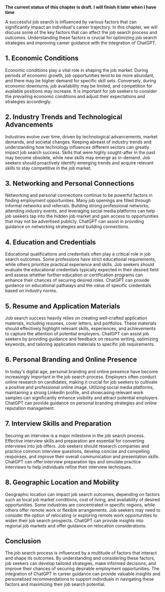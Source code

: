 **The current status of this chapter is draft. I will finish it later when I have time**

A successful job search is influenced by various factors that can significantly impact an individual's career trajectory. In this chapter, we will discuss some of the key factors that can affect the job search process and outcomes. Understanding these factors is crucial for optimizing job search strategies and improving career guidance with the integration of ChatGPT.

**1. Economic Conditions**
--------------------------

Economic conditions play a vital role in shaping the job market. During periods of economic growth, job opportunities tend to be more abundant, and there may be higher demand for specific skill sets. Conversely, during economic downturns, job availability may be limited, and competition for available positions may increase. It is important for job seekers to consider the prevailing economic conditions and adjust their expectations and strategies accordingly.

**2. Industry Trends and Technological Advancements**
-----------------------------------------------------

Industries evolve over time, driven by technological advancements, market demands, and societal changes. Keeping abreast of industry trends and understanding how technology influences different sectors can greatly impact job search success. Skills that were highly sought-after in the past may become obsolete, while new skills may emerge as in-demand. Job seekers should proactively identify emerging trends and acquire relevant skills to stay competitive in the job market.

**3. Networking and Personal Connections**
------------------------------------------

Networking and personal connections continue to be powerful factors in finding employment opportunities. Many job openings are filled through informal networks and referrals. Building strong professional networks, attending industry events, and leveraging social media platforms can help job seekers tap into the hidden job market and gain access to opportunities that may not be advertised publicly. ChatGPT can assist in providing guidance on networking strategies and building connections.

**4. Education and Credentials**
--------------------------------

Educational qualifications and credentials often play a critical role in job search outcomes. Some professions have strict educational requirements, while others prioritize practical experience and skills. Job seekers should evaluate the educational credentials typically expected in their desired field and assess whether further education or certification programs can enhance their chances of securing desired roles. ChatGPT can provide guidance on educational pathways and the value of specific credentials based on industry norms.

**5. Resume and Application Materials**
---------------------------------------

Job search success heavily relies on creating well-crafted application materials, including resumes, cover letters, and portfolios. These materials should effectively highlight relevant skills, experiences, and achievements to capture the attention of potential employers. ChatGPT can assist job seekers by providing guidance and feedback on resume writing, optimizing keywords, and tailoring application materials to specific job requirements.

**6. Personal Branding and Online Presence**
--------------------------------------------

In today's digital age, personal branding and online presence have become increasingly important in the job search process. Employers often conduct online research on candidates, making it crucial for job seekers to cultivate a positive and professional online image. Utilizing social media platforms, maintaining a strong LinkedIn profile, and showcasing relevant work samples can significantly enhance visibility and attract potential employers. ChatGPT can provide guidance on personal branding strategies and online reputation management.

**7. Interview Skills and Preparation**
---------------------------------------

Securing an interview is a major milestone in the job search process. Effective interview skills and preparation are essential for converting interviews into job offers. Job seekers should research companies and practice common interview questions, develop concise and compelling responses, and improve their overall communication and presentation skills. ChatGPT can offer interview preparation tips and simulate practice interviews to help individuals refine their interview techniques.

**8. Geographic Location and Mobility**
---------------------------------------

Geographic location can impact job search outcomes, depending on factors such as local job market conditions, cost of living, and availability of desired opportunities. Some industries are concentrated in specific regions, while others offer remote work or flexible arrangements. Job seekers may need to consider the option of relocating or exploring remote work opportunities to widen their job search prospects. ChatGPT can provide insights into regional job markets and offer guidance on relocation considerations.

**Conclusion**
--------------

The job search process is influenced by a multitude of factors that interact and shape its outcomes. By understanding and considering these factors, job seekers can develop tailored strategies, make informed decisions, and improve their chances of securing desirable employment opportunities. The integration of ChatGPT in career guidance can provide valuable insights and personalized recommendations to support individuals in navigating these factors and maximizing their job search potential.
